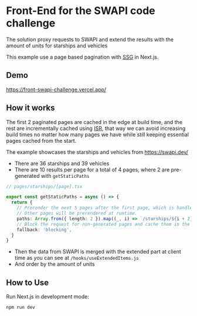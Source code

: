# Front-End for the SWAPI code challenge

The solution proxy requests to SWAPI and extend the results with the amount of units for starships and vehicles

This example use a page based pagination with [SSG](https://nextjs.org/docs/basic-features/data-fetching/get-static-props) in Next.js.

## Demo

<https://front-swapi-challenge.vercel.app/>

## How it works

The first 2 paginated pages are cached in the edge at build time, and the rest are incrementally cached using [ISR](https://nextjs.org/docs/basic-features/data-fetching/incremental-static-regeneration), that way we can avoid increasing build times no matter how many pages we have while still keeping essential pages cached from the
start.

The example showcases the starships and vehicles from <https://swapi.dev/>

- There are 36 starships and 39 vehicles
- There are 10 results per page for a total of 4 pages, where 2 are pre-generated with `getStaticPaths`

```ts
// pages/starships/[page].tsx

export const getStaticPaths = async () => {
  return {
    // Prerender the next 5 pages after the first page, which is handled by the index page.
    // Other pages will be prerendered at runtime.
    paths: Array.from({ length: 2 }).map((_, i) => `/starships/${i + 2}`),
    // Block the request for non-generated pages and cache them in the background
    fallback: 'blocking',
  }
}
```

- Then the data from SWAPI is merged with the extended part at client time as you can see at `/hooks/useExtendedItems.js`
- And order by the amount of units

## How to Use

Run Next.js in development mode:

```bash
npm run dev
```
